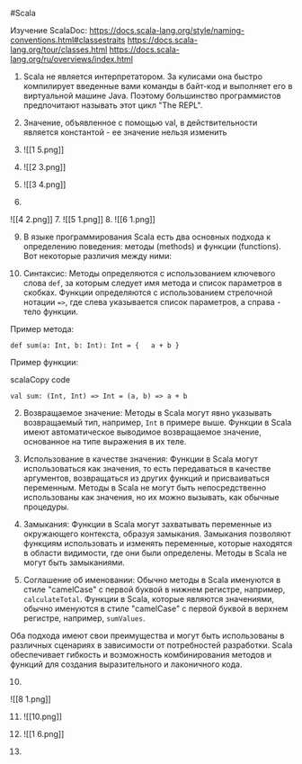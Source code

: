 #Scala

Изучение ScalaDoc: https://docs.scala-lang.org/style/naming-conventions.html#classestraits
https://docs.scala-lang.org/tour/classes.html
https://docs.scala-lang.org/ru/overviews/index.html

1. Scala не является интерпретатором. За кулисами она быстро компилирует введенные вами команды в байт-код
и выполняет его в виртуальной машине Java. Поэтому большинство программистов предпочитают называть этот цикл "The REPL".

2. Значение, объявленное с помощью val, в действительности является константой - ее значение нельзя изменить

3. ![[1 5.png]]

4. ![[2 3.png]]

5.  ![[3 4.png]]
6. 
 ![[4 2.png]]
7. ![[5 1.png]]
8. ![[6 1.png]]


9. В языке программирования Scala есть два основных подхода к определению поведения: методы (methods) и функции (functions). Вот некоторые различия между ними:

1. Синтаксис: Методы определяются с использованием ключевого слова `def`, за которым следует имя метода и список параметров в скобках. Функции определяются с использованием стрелочной нотации `=>`, где слева указывается список параметров, а справа - тело функции.

Пример метода:

`def sum(a: Int, b: Int): Int = {   a + b }`

Пример функции:

scalaCopy code

`val sum: (Int, Int) => Int = (a, b) => a + b`

2. Возвращаемое значение: Методы в Scala могут явно указывать возвращаемый тип, например, `Int` в примере выше. Функции в Scala имеют автоматическое выводимое возвращаемое значение, основанное на типе выражения в их теле.
    
3. Использование в качестве значения: Функции в Scala могут использоваться как значения, то есть передаваться в качестве аргументов, возвращаться из других функций и присваиваться переменным. Методы в Scala не могут быть непосредственно использованы как значения, но их можно вызывать, как обычные процедуры.
    
4. Замыкания: Функции в Scala могут захватывать переменные из окружающего контекста, образуя замыкания. Замыкания позволяют функциям использовать и изменять переменные, которые находятся в области видимости, где они были определены. Методы в Scala не могут быть замыканиями.
    
5. Соглашение об именовании: Обычно методы в Scala именуются в стиле "camelCase" с первой буквой в нижнем регистре, например, `calculateTotal`. Функции в Scala, которые являются значениями, обычно именуются в стиле "camelCase" с первой буквой в верхнем регистре, например, `sumValues`.
    

Оба подхода имеют свои преимущества и могут быть использованы в различных сценариях в зависимости от потребностей разработки. Scala обеспечивает гибкость и возможность комбинирования методов и функций для создания выразительного и лаконичного кода.



10.
![[8 1.png]]

11. ![[10.png]]

12. ![[1 6.png]]
13.  